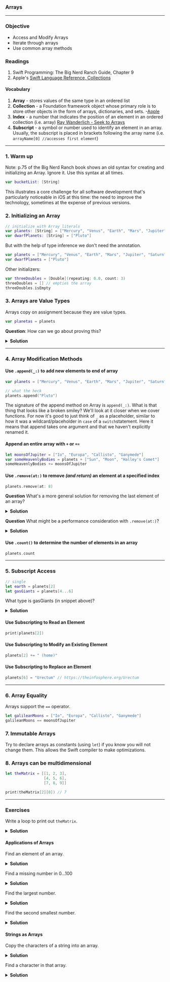 ### Arrays
---

### Objective
* Access and Modify Arrays
* Iterate through arrays
* Use common array methods

### Readings
1. Swift Programming: The Big Nerd Ranch Guide, Chapter 9
1. Apple's [Swift Language Reference, Collections](https://developer.apple.com/library/ios/documentation/Swift/Conceptual/Swift_Programming_Language/CollectionTypes.html#//apple_ref/doc/uid/TP40014097-CH8-ID105)

#### Vocabulary
1. **Array** - stores values of the same type in an ordered list
1. **Collection** - a Foundation framework object whose primary role is to store other objects in the form of arrays, dictionaries, and sets. -[Apple](https://developer.apple.com/library/content/documentation/General/Conceptual/DevPedia-CocoaCore/Collection.html)
1. **Index** - a number that indicates the position of an element in an ordered collection (i.e. array) [Ray Wanderlich - Seek to Arrays](https://www.raywenderlich.com/123100/collection-data-structures-swift-2)
1. **Subscript** - a symbol or number used to identify an element in an array. Usually, the subscript is placed in brackets following the array name (i.e. `arrayName[0] //accesses first element`)

---

### 1. Warm up

Note: p.75 of the Big Nerd Ranch book shows an old syntax for creating and initializing an Array. Ignore it. Use this syntax at all times.

```swift
var bucketList: [String]
```

This illustrates a core challenge for all software development that's particularly noticeable in iOS at this time: the need to improve the technology, sometimes at the expense of previous versions.

### 2. Initializing an Array

```swift
// initialize with Array literals
var planets: [String] = ["Mercury", "Venus", "Earth", "Mars", "Jupiter", "Saturn", "Uranus", "Neptune"]
var dwarfPlanets: [String] = ["Pluto"]
```

But with the help of type inference we don't need the annotation.

```swift
var planets = ["Mercury", "Venus", "Earth", "Mars", "Jupiter", "Saturn", "Uranus", "Neptune"]
var dwarfPlanets = ["Pluto"]
```

Other initializers:
```swift
var threeDoubles = [Double](repeating: 0.0, count: 3)
threeDoubles = [] // empties the array
threeDoubles.isEmpty
```
### 3. Arrays are Value Types

Arrays copy on assignment because they are value types.
```swift
var planetas = planets
```
**Question**: How can we go about proving this?

<details>
<summary><b>Solution</b></summary>

>Let's make a change to one of the elements in `planets`. Then, we can see if that change had any effect on `planetas`.

```swift
print(planetas == planets) //true

planets.remove(at: 0)

//planets == ["Venus", "Earth", "Mars", "Jupiter", "Saturn", "Uranus", "Neptune"]
//planetas == ["Mercury", "Venus", "Earth", "Mars", "Jupiter", "Saturn", "Uranus", "Neptune"]

print(planetas == planets) //is now false

```
>Although `planetas` was originally given the value of `planets`, a change to `planets` does not alter `planetas` becuase arrays copy on assignment. 

</details>

---

### 4. Array Modification Methods

#### Use `.append(_:)` to add new elements to end of array
```swift
var planets = ["Mercury", "Venus", "Earth", "Mars", "Jupiter", "Saturn", "Uranus", "Neptune"]

// what the heck
planets.append("Pluto")
```

The signature of the append method on Array is ```append(_:)```.  What is that thing that looks like a broken smiley? We'll look at it closer when we cover functions. For now it's good to just think of ```_``` as a placeholder, similar to how it was a wildcard/placeholder in ```case``` of a ```switch```statement. Here it means that append takes one argument and that we haven't explicitly renamed it.

#### Append an entire array with `+` or `+=`

```swift
let moonsOfJupiter = ["Io", "Europa", "Callisto", "Ganymede"]
var someHeavenlyBodies = planets + ["Sun", "Moon", "Halley's Comet"]
someHeavenlyBodies += moonsOfJupiter
```

#### Use `.remove(at:)` to remove *(and return)* an element at a specified index

```swift
planets.remove(at: 8)
```

**Question** What's a more general solution for removing the last element of an array?

<details>
<summary><b>Solution</b></summary>

```swift
planets.remove(at: planets.count - 1)
```

</details>

**Question** What might be a performance consideration with ```.remove(at:)```?

<details>
<summary><b>Solution</b></summary>

>Removing any element, except the last one, causes the other elements to shift over to fill in the missing gap in the array.

</details>

#### Use `.count()` to determine the number of elements in an array


```swift
planets.count
```

---
### 5. Subscript Access

```swift
// single
let earth = planets[2]
let gasGiants = planets[4...6] 
```

What type is gasGiants (in snippet above)?
<details>
<summary><b>Solution</b></summary>

> `gasGiants` is an array.

</details>


#### Use Subscripting to Read an Element
```swift
print(planets[2])
```

#### Use Subscripting to Modify an Existing Element
```swift
planets[2] += " (home)"
```

#### Use Subscripting to Replace an Element
```swift
planets[6] = "Urectum" // https://theinfosphere.org/Urectum
```

---

### 6. Array Equality

Arrays support the ```==``` operator.

```swift
let galileanMoons = ["Io", "Europa", "Callisto", "Ganymede"]
galileanMoons == moonsOfJupiter
```

### 7. Immutable Arrays

Try to declare arrays as constants (using ```let```) if you know you will not change them.
This allows the Swift compiler to make optimizations.


### 8. Arrays can be multidimensional

```swift
let theMatrix = [[1, 2, 3],
                 [4, 5, 6],
                 [7, 8, 9]]

print(theMatrix[2][0]) // 7
```

---
### Exercises

Write a loop to print out `theMatrix`.

<details>
<summary><b>Solution</b></summary>

```swift
for i in 0..<theMatrix.count {
    for j in 0..<theMatrix.count {
        print(theMatrix[i][j])
    }
}

```

</details>

#### Applications of Arrays
Find an element of an array.

<details>
<summary><b>Solution</b></summary>

```swift
let shamrock = "\u{2618}"
let fourLeafClover = "\u{1f340}"

let clovers = [shamrock, shamrock, shamrock, fourLeafClover, shamrock, shamrock]

if clovers.contains(fourLeafClover) {
    print("You've got some good luck! You found a four-leaf clover: \(fourLeafClover)")
} else {
    print("You did not find a four-leaf clover. No good luck for you!")
}
```

</details>

Find a missing number in 0...100

<details>
<summary><b>Solution</b></summary>

```swift
var zeroToOneHundred = Array(0...100)

let randomIndex = Int(arc4random_uniform(100)) //This line creates a random number
print(randomIndex)
let removedNumber = zeroToOneHundred.remove(at: randomIndex) //Now, we are able to remove a random element in the array

var i = 0
while i+1 < zeroToOneHundred.count {
    
    if zeroToOneHundred[i+1] - zeroToOneHundred[i] > 1 {
        print("Found missing number between \(zeroToOneHundred[i+1]) & \(zeroToOneHundred[i])")
        print("Missing Number: \(zeroToOneHundred[i] + 1)")
        break
    } else if removedNumber == 0 {
        print("Missing Number: \(removedNumber)")
        break
    }
    i += 1
}
```

</details>

Find the largest number.

<details>
<summary><b>Solution</b></summary>

```swift
let arrayOfNumbers = [3, 50, 28, 35, 17, 9, 0, 91, 63, 2]

var maxInArrOfNums = Int.min

for num in arrayOfNumbers {
    if num > maxInArrOfNums {
        maxInArrOfNums = num
    }
}

print(maxInArrOfNums)
```

</details>

Find the second smallest number.

<details>
<summary><b>Solution</b></summary>

```swift
var smallestInArrOfNums = Int.max
var secondSmallestInArrOfNums = Int.max

for num in arrayOfNumbers {
    if num < smallestInArrOfNums {
        secondSmallestInArrOfNums = smallestInArrOfNums
        smallestInArrOfNums = num
    } else if num >= smallestInArrOfNums && num < secondSmallestInArrOfNums {
        secondSmallestInArrOfNums = num
    }
}

print(secondSmallestInArrOfNums)
```

</details>

#### Strings as Arrays
Copy the characters of a string into an array.

<details>
<summary><b>Solution</b></summary>

```swift
let thisString = "Today is a wonderful day to learn about arrays!"
var thisStringChars: [Character] = []

for char in thisString.characters {
    thisStringChars.append(char)
}
```

</details>

Find a character in that array.

<details>
<summary><b>Solution</b></summary>

```swift
let characterToFind = "a"
var characterNotFound = true
var iterations = 0

while characterNotFound {
    for char in thisString.characters {
        iterations += 1
        
        if String(char) == characterToFind {
            characterNotFound = false
            print("The character `\(characterToFind)` was found in \(iterations) iterations.")
            break
        }
    }
}
```

</details>
